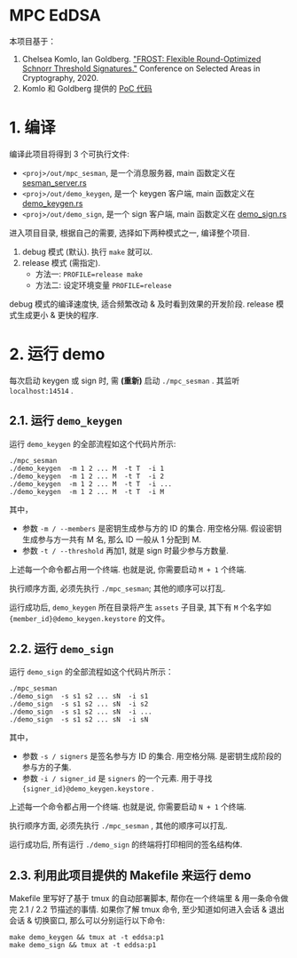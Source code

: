 # MPC EdDSA

本项目基于：

1. Chelsea Komlo, Ian Goldberg. ["FROST: Flexible Round-Optimized Schnorr Threshold Signatures."](https://eprint.iacr.org/2020/852.pdf
) Conference on Selected Areas in Cryptography, 2020.
2. Komlo 和 Goldberg 提供的 [PoC 代码](https://git.uwaterloo.ca/ckomlo/frost)


# 1. 编译

编译此项目将得到 3 个可执行文件:
* `<proj>/out/mpc_sesman`, 是一个消息服务器, main 函数定义在 [sesman_server.rs](mpc_sesman/src/sesman_server.rs)
* `<proj>/out/demo_keygen`, 是一个 keygen 客户端, main 函数定义在 [demo_keygen.rs](mpc_demo/src/demo_keygen.rs)
* `<proj>/out/demo_sign`, 是一个 sign 客户端, main 函数定义在 [demo_sign.rs](mpc_demo/src/demo_sign.rs)

进入项目目录, 根据自己的需要, 选择如下两种模式之一, 编译整个项目.

1. debug 模式 (默认). 执行 `make` 就可以.
2. release 模式 (需指定). 
    * 方法一: `PROFILE=release make`
    * 方法二: 设定环境变量 `PROFILE=release`

debug 模式的编译速度快, 适合频繁改动 & 及时看到效果的开发阶段. release 模式生成更小 & 更快的程序.

# 2. 运行 demo

每次启动 keygen 或 sign 时, 需 **(重新)** 启动 `./mpc_sesman` . 其监听 `localhost:14514` .

## 2.1. 运行 `demo_keygen`

运行 `demo_keygen` 的全部流程如这个代码片所示:

```
./mpc_sesman
./demo_keygen  -m 1 2 ... M  -t T  -i 1
./demo_keygen  -m 1 2 ... M  -t T  -i 2
./demo_keygen  -m 1 2 ... M  -t T  -i ...
./demo_keygen  -m 1 2 ... M  -t T  -i M
```

其中，
* 参数 `-m / --members` 是密钥生成参与方的 ID 的集合. 用空格分隔. 假设密钥生成参与方一共有 M 名, 那么 ID 一般从 1 分配到 M.
* 参数 `-t / --threshold` 再加1, 就是 sign 时最少参与方数量.

上述每一个命令都占用一个终端. 也就是说, 你需要启动 `M + 1` 个终端.

执行顺序方面, 必须先执行 `./mpc_sesman`; 其他的顺序可以打乱.

运行成功后, `demo_keygen` 所在目录将产生 `assets` 子目录, 其下有 `M` 个名字如 `{member_id}@demo_keygen.keystore` 的文件。

## 2.2. 运行 `demo_sign`

运行 `demo_sign` 的全部流程如这个代码片所示：

```
./mpc_sesman
./demo_sign  -s s1 s2 ... sN  -i s1
./demo_sign  -s s1 s2 ... sN  -i s2
./demo_sign  -s s1 s2 ... sN  -i ...
./demo_sign  -s s1 s2 ... sN  -i sN
```

其中，
* 参数 `-s / signers` 是签名参与方 ID 的集合. 用空格分隔. 是密钥生成阶段的参与方的子集.
* 参数 `-i / signer_id` 是 `signers` 的一个元素. 用于寻找 `{signer_id}@demo_keygen.keystore` .

上述每一个命令都占用一个终端. 也就是说, 你需要启动 `N + 1` 个终端. 

执行顺序方面, 必须先执行 `./mpc_sesman` , 其他的顺序可以打乱.

运行成功后, 所有运行 `./demo_sign` 的终端将打印相同的签名结构体.

## 2.3. 利用此项目提供的 Makefile 来运行 demo

Makefile 里写好了基于 tmux 的自动部署脚本, 帮你在一个终端里 & 用一条命令做完 2.1 / 2.2 节描述的事情.
如果你了解 tmux 命令, 至少知道如何进入会话 & 退出会话 & 切换窗口, 那么可以分别运行以下命令:

```
make demo_keygen && tmux at -t eddsa:p1
make demo_sign && tmux at -t eddsa:p1
```
